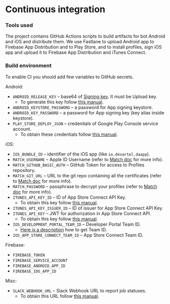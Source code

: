 Continuous integration
===

### Tools used

The project contains GitHub Actions scripts to build artifacts for bot Android and iOS and distribute them.
We use Fastlane to upload Android app to Firebase App Distribution and to Play Store, and to install profiles, 
sign iOS app and upload it to Firebase App Distribution and iTunes Connect.

### Build environment

To enable CI you should add few variables to GitHub secrets.

Android:
- `ANDROID_RELEASE_KEY` – base64 of [Signing key](https://developer.android.com/studio/publish/app-signing#certificates-keystores). It must be Upload key.
  - To generate this key follow [this manual](https://developer.android.com/studio/publish/app-signing#generate-key). 
- `ANDROID_KEYSTORE_PASSWORD` – a password for App signing keystore.
- `ANDROID_KEY_PASSWORD` – a password for App signing key (key alias inside keystore).
- `PLAY_STORE_DEPLOY_JSON` – credentials of Google Play Console service account. 
  - To obtain these credentials follow [this manual](https://docs.fastlane.tools/actions/upload_to_play_store/).

iOS:
- `IOS_BUNDLE_ID` – identifier of the iOS app (like `io.devartel.daapp`).
- `MATCH_USERNAME` – Apple ID Username (refer to [Match doc](https://docs.fastlane.tools/actions/match/) for more info).
- `MATCH_GITHUB_BASIC_AUTH` – GitHub Token for access to Profiles repository.  
- `MATCH_GIT_URL` – URL to the git repo containing all the certificates (refer to [Match doc](https://docs.fastlane.tools/actions/match/) for more info).
- `MATCH_PASSWORD` – passphrase to decrypt your profiles (refer to [Match doc](https://docs.fastlane.tools/actions/match/) for more info).
- `ITUNES_API_KEY_ID` – ID of App Store Connect API Key.
  - To obtain this key follow [this manual](https://developer.apple.com/documentation/appstoreconnectapi/creating_api_keys_for_app_store_connect_api).
- `ITUNES_API_KEY_ISSUER_ID` – ID of issuer for App Store Connect API Key.
- `ITUNES_API_KEY` – JWT for authorization in App Store Connect API. 
  - To obtain this key follow [this manual](https://developer.apple.com/documentation/appstoreconnectapi/creating_api_keys_for_app_store_connect_api).
- `IOS_DEVELOPMENT_PORTAL_TEAM_ID` – Developer Portal Team ID.
  - [Here is a description](https://developer.apple.com/help/account/manage-your-team/locate-your-team-id/) how to get Team ID.
- `IOS_APP_STORE_CONNECT_TEAM_ID` – App Store Connect Team ID.

Firebase:
- `FIREBASE_TOKEN`
- `FIREBASE_SERVICE_ACCOUNT`
- `FIREBASE_ANDROID_APP_ID`
- `FIREBASE_IOS_APP_ID`

Misc:
- `SLACK_WEBHOOK_URL` – Slack Webhook URL to report job statuses.
  - To obtain this URL follow [this manual](https://api.slack.com/messaging/webhooks).